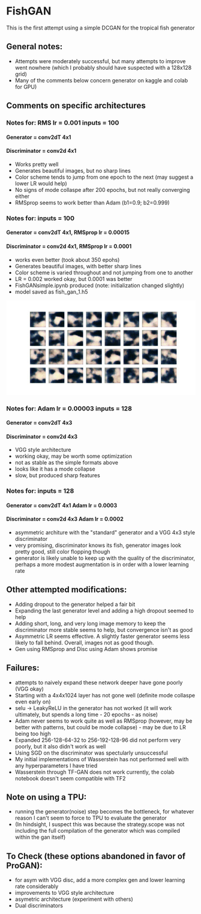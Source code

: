 # FishGAN
This is the first attempt using a simple DCGAN for the tropical fish generator 

## General notes:
* Attempts were moderately successful, but many attempts to improve went nowhere (which I probably should have suspected with a 128x128 grid)
* Many of the comments below concern generator on kaggle and colab for GPU) 

## Comments on specific architectures
### Notes for: RMS lr = 0.001 inputs = 100
#### Generator = conv2dT 4x1 
#### Discriminator = conv2d 4x1
* Works pretty well
* Generates beautiful images, but no sharp lines
* Color scheme tends to jump from one epoch to the next (may suggest a lower LR would help)
* No signs of mode collaspe after 200 epochs, but not really converging either
* RMSprop seems to work better than Adam (b1=0.9; b2=0.999)

### Notes for: inputs = 100
#### Generator = conv2dT 4x1, RMSprop lr = 0.00015
#### Discriminator = conv2d 4x1, RMSprop lr = 0.0001
* works even better (took about 350 epohs)
* Generates beautiful images, with better sharp lines
* Color scheme is varied throughout and not jumping from one to another
* LR = 0.002 worked okay, but 0.0001 was better
* FishGANsimple.ipynb produced (note: initialization changed slightly) 
* model saved as fish_gan_1.h5

![DCGAN GIF](SimpleDCGAN.gif)

### Notes for: Adam lr = 0.00003 inputs = 128 
#### Generator = conv2dT 4x3
#### Discriminator = conv2d 4x3
* VGG style architecture
* working okay, may be worth some optimization
* not as stable as the simple formats above
* looks like it has a mode collapse
* slow, but produced sharp features

### Notes for:  inputs = 128 
#### Generator = conv2dT 4x1 Adam lr = 0.0003
#### Discriminator = conv2d 4x3 Adam lr = 0.0002
* asymmetric architure with the "standard" generator and a VGG 4x3 style discriminator
* very promising, discriminator knows its fish, generator images look pretty good, still color flopping though
* generator is likely unable to keep up with the quality of the discriminator, perhaps a more modest augmentation is in order with a lower learning rate

## Other attempted modifications:
* Adding dropout to the generator helped a fair bit
* Expanding the last generator level and adding a high dropout seemed to help
* Adding short, long, and very long image memory to keep the discriminator more stable seems to help, but convergence isn't as good
* Asymmetric LR seems effective. A slightly faster generator seems less likely to fall behind. Overall, images not as good though.
* Gen using RMSprop and Disc using Adam shows promise

## Failures:
* attempts to naively expand these network deeper have gone poorly (VGG okay)
* Starting with a 4x4x1024 layer has not gone well (definite mode collaspe even early on)
* selu -> LeakyReLU in the generator has not worked (it will work ultimately, but spends a long time - 20 epochs - as noise)
* Adam never seems to work quite as well as RMSprop (however, may be better with patterns, but could be mode collapse) - may be due to LR being too high
* Expanded 256-128-64-32 to 256-192-128-96 did not perform very poorly, but it also didn't work as well
* Using SGD on the discriminator was spectularly unsuccessful
* My initial implementations of Wasserstein has not performed well with any hyperparameters I have tried
* Wasserstein through TF-GAN does not work currently, the colab notebook doesn't seem compatible with TF2

## Note on using a TPU:
* running the generator(noise) step becomes the bottleneck, for whatever reason I can't seem to force to TPU to evaluate the generator
* (In hindsight, I suspect this was because the strategy.scope was not including the full compilation of the generator which was compiled within the gan itself)

## To Check (these options abandoned in favor of ProGAN):
* for asym with VGG disc, add a more complex gen and lower learning rate considerably
* improvements to VGG style architecture
* asymetric architecture (experiment with others)
* Dual discriminators

